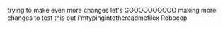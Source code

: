 trying to make even more changes let's GOOOOOOOOOO
making more changes to test this out
i'mtypingintothereadmefilex Robocop
